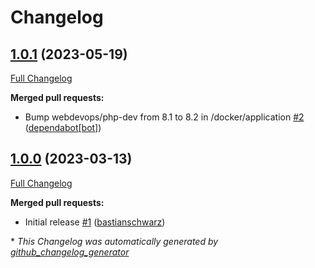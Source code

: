 # Changelog

## [1.0.1](https://github.com/codenamephp/deployer.secrets/tree/1.0.1) (2023-05-19)

[Full Changelog](https://github.com/codenamephp/deployer.secrets/compare/1.0.0...1.0.1)

**Merged pull requests:**

- Bump webdevops/php-dev from 8.1 to 8.2 in /docker/application [\#2](https://github.com/codenamephp/deployer.secrets/pull/2) ([dependabot[bot]](https://github.com/apps/dependabot))

## [1.0.0](https://github.com/codenamephp/deployer.secrets/tree/1.0.0) (2023-03-13)

[Full Changelog](https://github.com/codenamephp/deployer.secrets/compare/6f02e094e652be781e9f76de414d6241f3590383...1.0.0)

**Merged pull requests:**

- Initial release [\#1](https://github.com/codenamephp/deployer.secrets/pull/1) ([bastianschwarz](https://github.com/bastianschwarz))



\* *This Changelog was automatically generated by [github_changelog_generator](https://github.com/github-changelog-generator/github-changelog-generator)*
